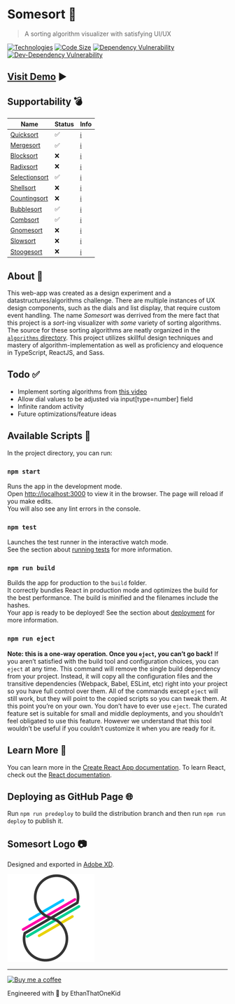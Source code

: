 # Somesort 🧙‍
> A sorting algorithm visualizer with satisfying UI/UX

[![Technologies](https://img.shields.io/badge/technologies-Typescript%20|%20React%20|%20Sass-blue)][homepage]
[![Code Size](https://img.shields.io/github/languages/code-size/ethanthatonekid/somesort)][homepage]
[![Dependency Vulnerability](https://img.shields.io/david/EthanThatOneKid/somesort)][package]
[![Dev-Dependency Vulnerability](https://img.shields.io/david/dev/EthanThatOneKid/somesort)][package]

## [Visit Demo][homepage] ▶

## Supportability 💣
| **Name** | **Status** | **Info** |
|---|---|---|
| [Quicksort](src/algorithms/quicksort.ts) | ✅ | [ℹ](https://en.wikipedia.org/wiki/Quicksort)
| [Mergesort](src/algorithms/mergesort.ts) | ✅ | [ℹ](https://en.wikipedia.org/wiki/Merge_sort)
| [Blocksort](src/algorithms/blocksort.ts) | ❌ | [ℹ](https://en.wikipedia.org/wiki/Block_sort)
| [Radixsort](src/algorithms/radixsort.ts) | ❌ | [ℹ](https://en.wikipedia.org/wiki/Radix_sort#Most_significant_digit_radix_sorts)
| [Selectionsort](src/algorithms/selectionsort.ts) | ✅ | [ℹ](https://en.wikipedia.org/wiki/Selection_sort)
| [Shellsort](src/algorithms/shellsort.ts) | ❌ | [ℹ](https://en.wikipedia.org/wiki/Shellsort)
| [Countingsort](src/algorithms/countingsort.ts) | ❌ | [ℹ](https://en.wikipedia.org/wiki/Counting_sort)
| [Bubblesort](src/algorithms/bubblesort.ts) | ✅ | [ℹ](https://en.wikipedia.org/wiki/Bubble_sort)
| [Combsort](src/algorithms/combsort.ts) | ✅ | [ℹ](https://en.wikipedia.org/wiki/Comb_sort)
| [Gnomesort](src/algorithms/gnomesort.ts) | ❌ | [ℹ](https://en.wikipedia.org/wiki/Gnome_sort)
| [Slowsort](src/algorithms/slowsort.ts) | ❌ | [ℹ](https://en.wikipedia.org/wiki/Slowsort)
| [Stoogesort](src/algorithms/stoogesort.ts) | ❌ | [ℹ](https://en.wikipedia.org/wiki/Stooge_sort)

## About 🙏
This web-app was created as a design experiment and a datastructures/algorithms challenge. There are multiple instances of UX design components, such as the dials and list display, that require custom event handling. The name *Somesort* was derrived from the mere fact that this project is a *sort*-ing visualizer with *some* variety of sorting algorithms. The source for these sorting algorithms are neatly organized in the [`algorithms` directory](src/algorithms). This project utilizes skillful design techniques and mastery of algorithm-implementation as well as proficiency and eloquence in TypeScript, ReactJS, and Sass.

## Todo ✅
* Implement sorting algorithms from [this video](https://www.youtube.com/watch?v=LOZTuMds3LM)
* Allow dial values to be adjusted via input[type=number] field
* Infinite random activity
* Future optimizations/feature ideas
 
## Available Scripts 📜
In the project directory, you can run:

### `npm start`
Runs the app in the development mode.<br />
Open [http://localhost:3000](http://localhost:3000) to view it in the browser.
The page will reload if you make edits.<br />
You will also see any lint errors in the console.

### `npm test`
Launches the test runner in the interactive watch mode.<br />
See the section about [running tests](https://facebook.github.io/create-react-app/docs/running-tests) for more information.

### `npm run build`
Builds the app for production to the `build` folder.<br />
It correctly bundles React in production mode and optimizes the build for the best performance.
The build is minified and the filenames include the hashes.<br />
Your app is ready to be deployed!
See the section about [deployment](https://facebook.github.io/create-react-app/docs/deployment) for more information.

### `npm run eject`
**Note: this is a one-way operation. Once you `eject`, you can’t go back!**
If you aren’t satisfied with the build tool and configuration choices, you can `eject` at any time. This command will remove the single build dependency from your project.
Instead, it will copy all the configuration files and the transitive dependencies (Webpack, Babel, ESLint, etc) right into your project so you have full control over them. All of the commands except `eject` will still work, but they will point to the copied scripts so you can tweak them. At this point you’re on your own.
You don’t have to ever use `eject`. The curated feature set is suitable for small and middle deployments, and you shouldn’t feel obligated to use this feature. However we understand that this tool wouldn’t be useful if you couldn’t customize it when you are ready for it.

## Learn More 🧠
You can learn more in the [Create React App documentation](https://facebook.github.io/create-react-app/docs/getting-started).
To learn React, check out the [React documentation](https://reactjs.org/).

## Deploying as GitHub Page 🌐
Run `npm run predeploy` to build the distribution branch and then run `npm run deploy` to publish it.

## Somesort Logo 📷
Designed and exported in [Adobe XD](https://www.adobe.com/products/xd.html).

[![Somesort Logo](public/logo.svg)](public/logo.svg)

---

[![Buy me a coffee](https://www.buymeacoffee.com/assets/img/custom_images/yellow_img.png)](http://buymeacoff.ee/etok)

Engineered with 💖 by EthanThatOneKid

[homepage]: https://ethanthatonekid.github.io/somesort/
[package]: package.json
